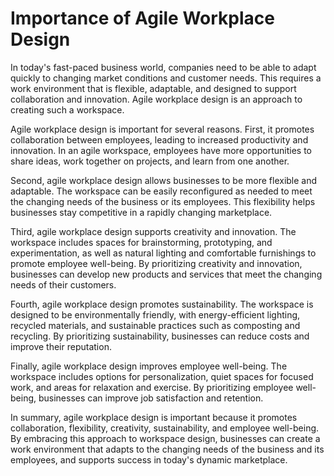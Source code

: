 # Importance of Agile Workplace Design

In today's fast-paced business world, companies need to be able to adapt quickly to changing market conditions and customer needs. This requires a work environment that is flexible, adaptable, and designed to support collaboration and innovation. Agile workplace design is an approach to creating such a workspace.

Agile workplace design is important for several reasons. First, it promotes collaboration between employees, leading to increased productivity and innovation. In an agile workspace, employees have more opportunities to share ideas, work together on projects, and learn from one another.

Second, agile workplace design allows businesses to be more flexible and adaptable. The workspace can be easily reconfigured as needed to meet the changing needs of the business or its employees. This flexibility helps businesses stay competitive in a rapidly changing marketplace.

Third, agile workplace design supports creativity and innovation. The workspace includes spaces for brainstorming, prototyping, and experimentation, as well as natural lighting and comfortable furnishings to promote employee well-being. By prioritizing creativity and innovation, businesses can develop new products and services that meet the changing needs of their customers.

Fourth, agile workplace design promotes sustainability. The workspace is designed to be environmentally friendly, with energy-efficient lighting, recycled materials, and sustainable practices such as composting and recycling. By prioritizing sustainability, businesses can reduce costs and improve their reputation.

Finally, agile workplace design improves employee well-being. The workspace includes options for personalization, quiet spaces for focused work, and areas for relaxation and exercise. By prioritizing employee well-being, businesses can improve job satisfaction and retention.

In summary, agile workplace design is important because it promotes collaboration, flexibility, creativity, sustainability, and employee well-being. By embracing this approach to workspace design, businesses can create a work environment that adapts to the changing needs of the business and its employees, and supports success in today's dynamic marketplace.


